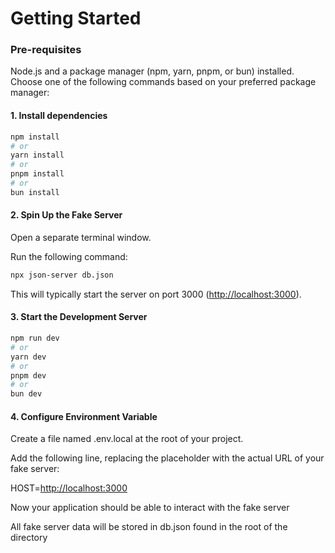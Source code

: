 # Getting Started

### Pre-requisites

Node.js and a package manager (npm, yarn, pnpm, or bun) installed.
Choose one of the following commands based on your preferred package manager:

#### 1. Install dependencies

```bash
npm install
# or
yarn install
# or
pnpm install
# or
bun install
```

#### 2. Spin Up the Fake Server

Open a separate terminal window.

Run the following command:

```Bash
npx json-server db.json
```

This will typically start the server on port 3000 (<http://localhost:3000>).

#### 3. Start the Development Server

```bash
npm run dev
# or
yarn dev
# or
pnpm dev
# or
bun dev
```

#### 4. Configure Environment Variable

Create a file named .env.local at the root of your project.

Add the following line, replacing the placeholder with the actual URL of your fake server:

HOST=<http://localhost:3000>

Now your application should be able to interact with the fake server

All fake server data will be stored in db.json found in the root of the directory
